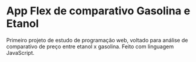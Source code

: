 # App Flex de comparativo Gasolina e Etanol
 Primeiro projeto de estudo de programação web, voltado para análise de comparativo de preço entre etanol x gasolina. Feito com linguagem JavaScript.
